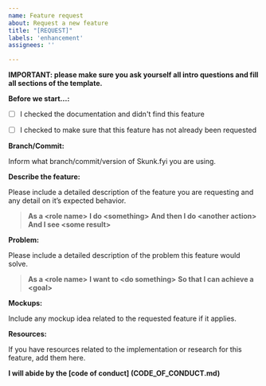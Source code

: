 ```yaml
---
name: Feature request
about: Request a new feature
title: "[REQUEST]"
labels: 'enhancement'
assignees: ''

---
```


**IMPORTANT: please make sure you ask yourself all intro questions and fill all sections of the template.**

**Before we start...:**

- [ ] I checked the documentation and didn't find this feature
- [ ] I checked to make sure that this feature has not already been requested


**Branch/Commit:**

Inform what branch/commit/version of Skunk.fyi you are using.

**Describe the feature:**

Please include a detailed description of the feature you are requesting and any detail on it’s expected behavior.

> **As a \<role name\>**
> **I do \<something\>**
> **And then I do \<another action\>**
> **And I see \<some result\>**

**Problem:**

Please include a detailed description of the problem this feature would solve.

> **As a \<role name\>**
> **I want to \<do something\>**
> **So that I can achieve a \<goal\>**

**Mockups:**

Include any mockup idea related to the requested feature if it applies.

**Resources:**

If you have resources related to the implementation or research for this feature, add them here.

**I will abide by the [code of conduct] (CODE_OF_CONDUCT.md)**
